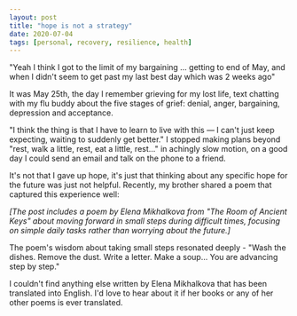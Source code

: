 ```yaml
---
layout: post
title: "hope is not a strategy"
date: 2020-07-04
tags: [personal, recovery, resilience, health]
---
```


"Yeah I think I got to the limit of my bargaining … getting to end of May, and when I didn't seem to get past my last best day which was 2 weeks ago"

It was May 25th, the day I remember grieving for my lost life, text chatting with my flu buddy about the five stages of grief: denial, anger, bargaining, depression and acceptance.

"I think the thing is that I have to learn to live with this — I can't just keep expecting, waiting to suddenly get better." I stopped making plans beyond "rest, walk a little, rest, eat a little, rest…" in achingly slow motion, on a good day I could send an email and talk on the phone to a friend.

It's not that I gave up hope, it's just that thinking about any specific hope for the future was just not helpful. Recently, my brother shared a poem that captured this experience well:

*[The post includes a poem by Elena Mikhalkova from "The Room of Ancient Keys" about moving forward in small steps during difficult times, focusing on simple daily tasks rather than worrying about the future.]*

The poem's wisdom about taking small steps resonated deeply - "Wash the dishes. Remove the dust. Write a letter. Make a soup... You are advancing step by step."

I couldn't find anything else written by Elena Mikhalkova that has been translated into English. I'd love to hear about it if her books or any of her other poems is ever translated.